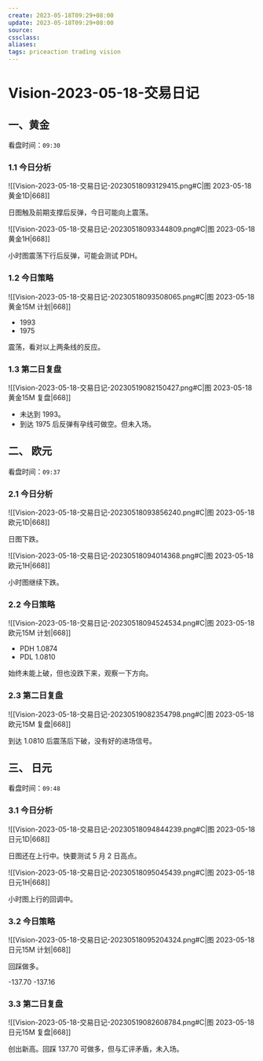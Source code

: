 ```yaml
---
create: 2023-05-18T09:29+08:00
update: 2023-05-18T09:29+08:00
source:
cssclass:
aliases:
tags: priceaction trading vision
---
```


# Vision-2023-05-18-交易日记

## 一、黄金

看盘时间：`09:30`

### 1.1 今日分析

![[Vision-2023-05-18-交易日记-20230518093129415.png#C|图 2023-05-18 黄金1D|668]]

日图触及前期支撑后反弹，今日可能向上震荡。

![[Vision-2023-05-18-交易日记-20230518093344809.png#C|图 2023-05-18 黄金1H|668]]

小时图震荡下行后反弹，可能会测试 PDH。

### 1.2 今日策略

![[Vision-2023-05-18-交易日记-20230518093508065.png#C|图 2023-05-18 黄金15M 计划|668]]

- 1993
- 1975

震荡，看对以上两条线的反应。

### 1.3 第二日复盘

![[Vision-2023-05-18-交易日记-20230519082150427.png#C|图 2023-05-18 黄金15M 复盘|668]]

- 未达到 1993。
- 到达 1975 后反弹有孕线可做空。但未入场。

## 二、 欧元

看盘时间：`09:37`

### 2.1 今日分析

![[Vision-2023-05-18-交易日记-20230518093856240.png#C|图 2023-05-18 欧元1D|668]]

日图下跌。

![[Vision-2023-05-18-交易日记-20230518094014368.png#C|图 2023-05-18 欧元1H|668]]

小时图继续下跌。

### 2.2 今日策略

![[Vision-2023-05-18-交易日记-20230518094524534.png#C|图 2023-05-18 欧元15M 计划|668]]

- PDH 1.0874
- PDL 1.0810

始终未能上破，但也没跌下来，观察一下方向。

### 2.3 第二日复盘

![[Vision-2023-05-18-交易日记-20230519082354798.png#C|图 2023-05-18 欧元15M 复盘|668]]

到达 1.0810 后震荡后下破，没有好的进场信号。

## 三、 日元

看盘时间：`09:48`

### 3.1 今日分析

![[Vision-2023-05-18-交易日记-20230518094844239.png#C|图 2023-05-18 日元1D|668]]

日图还在上行中。快要测试 5 月 2 日高点。

![[Vision-2023-05-18-交易日记-20230518095045439.png#C|图 2023-05-18 日元1H|668]]

小时图上行的回调中。

### 3.2 今日策略

![[Vision-2023-05-18-交易日记-20230518095204324.png#C|图 2023-05-18 日元15M 计划|668]]

回踩做多。

-137.70
-137.16

### 3.3 第二日复盘

![[Vision-2023-05-18-交易日记-20230519082608784.png#C|图 2023-05-18 日元15M 复盘|668]]

创出新高。回踩 137.70 可做多，但与汇评矛盾，未入场。
